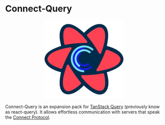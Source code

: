 # Connect-Query

<!-- markdownlint-disable-next-line MD033 -- `p` tag is necessary for centering the image -->
<p align="center">
  <!-- markdownlint-disable-next-line MD033 -- `img` tag is necessary for setting width -->
  <img src="assets/connect-query@16x.png" width="50%" margin="auto" />
</p>

Connect-Query is an expansion pack for [TanStack Query](https://tanstack.com/query) (previously know as react-query).  It allows effortless communication with servers that speak the [Connect Protocol](https://connect.build/docs/protocol).
